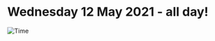 # Wednesday 12 May 2021 - all day!
![Time](https://github.com/rich-ctm/today/workflows/Time/badge.svg)
